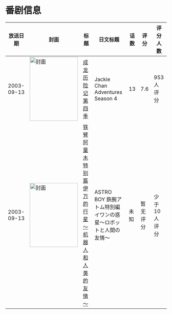 # 番剧信息

|放送日期|封面|标题|日文标题|话数|评分|评分人数|
|---|---|---|---|---|---|---|
|2003-09-13|<img src="https://lain.bgm.tv/pic/cover/c/67/85/334401_JDQQs.jpg" alt="封面" style="width:150px;height:200px;object-fit:cover;">|[成龙历险记 第四季](https://bangumi.tv/subject/334401)|Jackie Chan Adventures Season 4|13|7.6|953人评分|
|2003-09-13|<img src="https://lain.bgm.tv/pic/cover/c/16/10/425944_p8WjZ.jpg" alt="封面" style="width:150px;height:200px;object-fit:cover;">|[铁臂阿童木特别篇 伊万的行星 ～机器人和人类的友情～](https://bangumi.tv/subject/425944)|ASTRO BOY 鉄腕アトム特別編 イワンの惑星〜ロボットと人間の友情〜|未知|暂无评分|少于10人评分|

